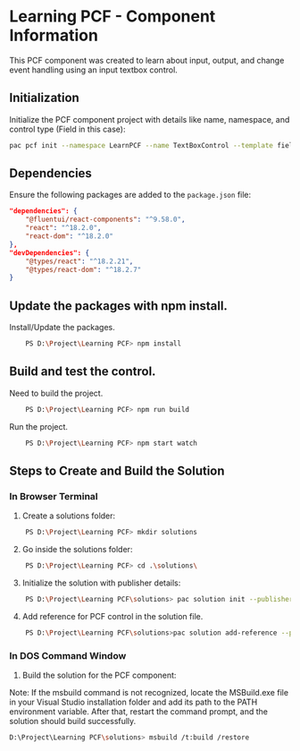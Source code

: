 # Learning PCF - Component Information

This PCF component was created to learn about input, output, and change event handling using an input textbox control.

## Initialization

Initialize the PCF component project with details like name, namespace, and control type (Field in this case):

```sh
pac pcf init --namespace LearnPCF --name TextBoxControl --template field
```

## Dependencies

Ensure the following packages are added to the `package.json` file:

```json
"dependencies": {
    "@fluentui/react-components": "^9.58.0",
    "react": "^18.2.0",
    "react-dom": "^18.2.0"
},
"devDependencies": {
    "@types/react": "^18.2.21",
    "@types/react-dom": "^18.2.7"
}
```

## Update the packages with npm install.
Install/Update the packages.

```sh
    PS D:\Project\Learning PCF> npm install
```

## Build and test the control.
Need to build the project.

```sh
    PS D:\Project\Learning PCF> npm run build
```

Run the project.

```sh
    PS D:\Project\Learning PCF> npm start watch 
```

## Steps to Create and Build the Solution

### In Browser Terminal

1. Create a solutions folder:

```sh
    PS D:\Project\Learning PCF> mkdir solutions
```

2. Go inside the solutions folder:

```sh
    PS D:\Project\Learning PCF> cd .\solutions\
```

3. Initialize the solution with publisher details:
```sh
    PS D:\Project\Learning PCF\solutions> pac solution init --publisher-name pnbehera --publisher-prefix pb
```

4. Add reference for PCF control in the solution file.

```sh
    PS D:\Project\Learning PCF\solutions>pac solution add-reference --path "D:\Project\Learning PCF"
```

### In DOS Command Window

1. Build the solution for the PCF component:

Note: If the msbuild command is not recognized, locate the MSBuild.exe file in your Visual Studio installation folder and add its path to the PATH environment variable. After that, restart the command prompt, and the solution should build successfully.
```sh
D:\Project\Learning PCF\solutions> msbuild /t:build /restore
```
